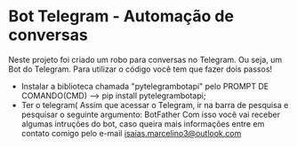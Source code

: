 # Bot Telegram - Automação de conversas
 Neste projeto foi criado um robo para conversas no Telegram.
 Ou seja, um Bot do Telegram.
 Para utilizar o código você tem que fazer dois passos!
 - Instalar a biblioteca chamada "pytelegrambotapi" pelo PROMPT DE COMANDO(CMD) --> pip install pytelegrambotapi;
 - Ter o telegram( Assim que acessar o Telegram, ir na barra de pesquisa e pesquisar o seguinte argumento: BotFather
 Com isso você vai receber algumas intruções do bot, caso queira mais informações entre em contato comigo pelo e-mail
 isaias.marcelino3@outlook.com
